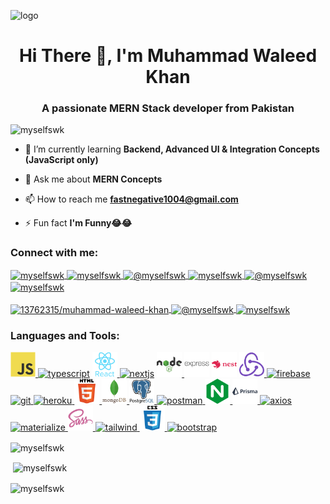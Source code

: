 ![logo](https://as1.ftcdn.net/v2/jpg/02/21/97/86/1000_F_221978639_EyPBA9tuscYhW6rhaO5EiVzdG8hvQSgV.jpg)
<h1 align="center">Hi There 👋, I'm Muhammad Waleed Khan</h1>
<h3 align="center">A passionate MERN Stack developer from Pakistan</h3>


<p align="left"> <img src="https://komarev.com/ghpvc/?username=myselfswk&label=Profile%20views&color=0e75b6&style=flat" alt="myselfswk" /> </p>

- 🌱 I’m currently learning **Backend, Advanced UI & Integration Concepts (JavaScript only)**

- 💬 Ask me about **MERN Concepts**

- 📫 How to reach me **fastnegative1004@gmail.com**

- ⚡ Fun fact **I'm Funny😂😂**

<h3 align="left">Connect with me:</h3>
<p align="left">
<a href="https://twitter.com/myselfswk" target="blank">
  <img align="center" src="https://img.shields.io/static/v1?message=Twitter&logo=x&label=&color=black&logoColor=white&labelColor=&style=for-the-badge" alt="myselfswk" height="35"" />
</a>
<a href="https://linkedin.com/in/myselfswk" target="blank">
  <img align="center" src="https://img.shields.io/static/v1?message=LinkedIn&logo=linkedin&label=&color=0077B5&logoColor=white&labelColor=&style=for-the-badge" alt="myselfswk" height="35" />
</a>
    <a href="https://medium.com/@myselfswk" target="blank">
  <img align="center" src="https://img.shields.io/static/v1?message=Medium&logo=medium&label=&color=black&logoColor=white&labelColor&style=for-the-badge" alt="@myselfswk" height="35" />
</a>
<a href="https://fb.com/myselfswk" target="blank">
  <img align="center" src="https://img.shields.io/static/v1?message=Facebook&logo=facebook&label=&color=blue&logoColor=white&labelColor=&style=for-the-badge" alt="myselfswk" height="35"/>
</a>
  <a href="https://hashnode.com/@myselfswk" target="blank">
  <img align="center" src="https://img.shields.io/static/v1?message=Hashnode&logo=hashnode&label=&color=black&logoColor=white&labelColor&style=for-the-badge" alt="@myselfswk" height="35" />
</a>
<a href="https://instagram.com/myselfswk" target="blank">
  <img align="center" src="https://img.shields.io/static/v1?message=Instagram&logo=instagram&label=&color=E4405F&logoColor=white&labelColor=&style=for-the-badge" alt="myselfswk" height="35" />
</a>
  <br><br>
<a href="https://stackoverflow.com/users/13762315/muhammad-waleed-khan" target="blank">
  <img align="center" src="https://img.shields.io/static/v1?message=StackOverflow&logo=stackoverflow&label=&color=orange&logoColor=white&labelColor&style=for-the-badge" alt="13762315/muhammad-waleed-khan" height="35" />
</a>
<a href="https://www.youtube.com/channel/UCNOUebwp8qr-s-cTmfWfPMQ?app=desktop" target="blank">
  <img align="center" src="https://img.shields.io/static/v1?message=Youtube&logo=youtube&label=&color=FF0000&logoColor=white&labelColor=&style=for-the-badge" alt="@myselfswk" height="35" />
</a>
  <a href="https://dev.to/myselfswk" target="blank">
    <img align="center" src="https://img.shields.io/static/v1?message=Dev.to&logo=github&label=&color=black&logoColor=white&labelColor&style=for-the-badge" alt="myselfswk" height="35" />
  </a>
</p>

<h3 align="left">Languages and Tools:</h3>
<p align="left">
<a href="https://developer.mozilla.org/en-US/docs/Web/JavaScript" target="_blank" rel="noreferrer"> <img src="https://raw.githubusercontent.com/devicons/devicon/master/icons/javascript/javascript-original.svg" alt="javascript" width="40" height="40"/> </a>
<a href="https://www.typescriptlang.org/" target="_blank" rel="noreferrer"><img src="https://cdn.jsdelivr.net/gh/devicons/devicon@latest/icons/typescript/typescript-original.svg" alt="typescript" width="40" height="40" /></a>
<a href="https://reactjs.org/" target="_blank" rel="noreferrer"> <img src="https://raw.githubusercontent.com/devicons/devicon/master/icons/react/react-original-wordmark.svg" alt="react" width="40" height="40" /> </a>
<a href="https://nextjs.org/" target="_blank" rel="noreferrer"><img src="https://cdn.jsdelivr.net/gh/devicons/devicon@latest/icons/nextjs/nextjs-original.svg" alt="nextjs" width="40" height="40"  /></a>
<a href="https://nodejs.org" target="_blank" rel="noreferrer"> <img src="https://raw.githubusercontent.com/devicons/devicon/master/icons/nodejs/nodejs-original-wordmark.svg" alt="nodejs" width="40" height="40"/> </a>
<a href="https://expressjs.com" target="_blank" rel="noreferrer"><img src="https://raw.githubusercontent.com/devicons/devicon/master/icons/express/express-original-wordmark.svg" alt="express" width="40" height="40"/></a>
<a href="https://nestjs.com/" target="_blank" rel="noreferrer"><img src="https://raw.githubusercontent.com/devicons/devicon/master/icons/nestjs/nestjs-original-wordmark.svg" alt="nestjs" width="40" height="40"/></a>
<a href="https://redux.js.org" target="_blank" rel="noreferrer"> <img src="https://raw.githubusercontent.com/devicons/devicon/master/icons/redux/redux-original.svg" alt="redux" width="40" height="40"/> </a>
<a href="https://firebase.google.com/" target="_blank" rel="noreferrer"> <img src="https://www.vectorlogo.zone/logos/firebase/firebase-icon.svg" alt="firebase" width="40" height="40"/> </a>
<a href="https://git-scm.com/" target="_blank" rel="noreferrer"> <img src="https://www.vectorlogo.zone/logos/git-scm/git-scm-icon.svg" alt="git" width="40" height="40"/> </a>
<a href="https://heroku.com" target="_blank" rel="noreferrer"> <img src="https://www.vectorlogo.zone/logos/heroku/heroku-icon.svg" alt="heroku" width="40" height="40"/> </a>
<a href="https://www.w3.org/html/" target="_blank" rel="noreferrer"> <img src="https://raw.githubusercontent.com/devicons/devicon/master/icons/html5/html5-original-wordmark.svg" alt="html5" width="40" height="40"/> </a>
<a href="https://www.mongodb.com/" target="_blank" rel="noreferrer"> <img src="https://raw.githubusercontent.com/devicons/devicon/master/icons/mongodb/mongodb-original-wordmark.svg" alt="mongodb" width="40" height="40"/> </a>
<a href="https://www.postgresql.org/" target="_blank" rel="noreferrer"> <img src="https://raw.githubusercontent.com/devicons/devicon/master/icons/postgresql/postgresql-original-wordmark.svg" alt="mongodb" width="40" height="40"/> </a>
<a href="https://postman.com" target="_blank" rel="noreferrer"> <img src="https://www.vectorlogo.zone/logos/getpostman/getpostman-icon.svg" alt="postman" width="40" height="40"/> </a>
<a href="https://nginx.org/" target="_blank" rel="noreferrer"> <img src="https://raw.githubusercontent.com/devicons/devicon/master/icons/nginx/nginx-original.svg" alt="ngnix" width="40" height="40"/> </a>
<a href="https://www.prisma.io/" target="_blank" rel="noreferrer"> <img src="https://raw.githubusercontent.com/devicons/devicon/master/icons/prisma/prisma-original-wordmark.svg" alt="mongodb" width="40" height="40"/> </a>
<a href="https://axios-http.com/docs/intro" target="_blank" rel="noreferrer"><img src="https://cdn.jsdelivr.net/gh/devicons/devicon@latest/icons/axios/axios-plain-wordmark.svg" alt="axios" width="40" height="40" /></a>
<a href="https://materializecss.com/" target="_blank" rel="noreferrer"> <img src="https://raw.githubusercontent.com/prplx/svg-logos/5585531d45d294869c4eaab4d7cf2e9c167710a9/svg/materialize.svg" alt="materialize" width="40" height="40"/> </a>
<a href="https://sass-lang.com" target="_blank" rel="noreferrer"> <img src="https://raw.githubusercontent.com/devicons/devicon/master/icons/sass/sass-original.svg" alt="sass" width="40" height="40"/> </a>
<a href="https://tailwindcss.com/" target="_blank" rel="noreferrer"> <img src="https://www.vectorlogo.zone/logos/tailwindcss/tailwindcss-icon.svg" alt="tailwind" width="40" height="40"/> </a>
<a href="https://www.w3schools.com/css/" target="_blank" rel="noreferrer"> <img src="https://raw.githubusercontent.com/devicons/devicon/master/icons/css3/css3-original-wordmark.svg" alt="css3" width="40" height="40"/> </a>
<a href="https://getbootstrap.com/" target="_blank" rel="noreferrer"><img src="https://cdn.jsdelivr.net/gh/devicons/devicon@latest/icons/bootstrap/bootstrap-original-wordmark.svg" alt="bootstrap" width="40" height="40" /></a>
</p>

<p><img align="center" src="https://github-readme-stats.vercel.app/api/top-langs?username=myselfswk&show_icons=true&locale=en&layout=compact&theme=gotham" alt="myselfswk" /></p>
<p>&nbsp;<img align="center" src="https://github-readme-stats.vercel.app/api?username=myselfswk&show_icons=true&theme=gotham" alt="myselfswk" /></p>
<p><img align="center" src="https://github-readme-streak-stats.herokuapp.com/?user=myselfswk&theme=gotham" alt="myselfswk" /></p>
